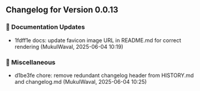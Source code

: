## Changelog for Version 0.0.13

### 📝 Documentation Updates
- 1fdff1e docs: update favicon image URL in README.md for correct rendering (MukulWaval, 2025-06-04 10:19)

### 🔨 Miscellaneous
- d1be3fe chore: remove redundant changelog header from HISTORY.md and changelog.md (MukulWaval, 2025-06-04 10:25)

